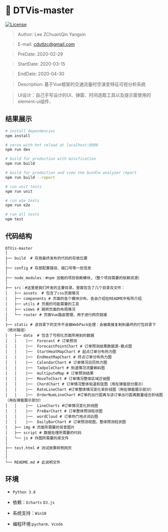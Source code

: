 
# :dolphin:	 DTVis-master
[![License](https://img.shields.io/badge/license-Apache%202-green.svg)](https://www.apache.org/licenses/LICENSE-2.0)

> Author: Lee ZChuan\Qin Yangxin

> E-mail: cdutlzc@gmail.com

> PreDate: 2020-02-29

> StartDate: 2020-03-15

> EndDate: 2020-04-30

>Description: 基于Vue框架的交通流量时空演变特征可视分析系统

>UI设计：自己手写设计的UI、弹窗、时间选取工具以及提示窗使用的element-ui组件、



## 结果展示

``` bash
# install dependencies
npm install

# serve with hot reload at localhost:8080
npm run dev

# build for production with minification
npm run build

# build for production and view the bundle analyzer report
npm run build --report

# run unit tests
npm run unit

# run e2e tests
npm run e2e

# run all tests
npm test
```

## 代码结构
```
DTVis-master
│
├── build  # 存放最终发布的代码的存放位置
│ 
├── config # 存放配置路径、端口号等一些信息
│ 
├── node_modules：#npm 加载的项目依赖模块,（整个项目需要的依赖资源）
│ 
├── src：#这里是我们开发的主要目录，里面包含了几个目录及文件：
│   ├── assets  # 包含了css页面情况
│   ├── components # 页面的各个模块分布，各自介绍在README中有所介绍
│   ├── utils # 页面的可能需要的工具
│   ├── views # 跳转页面的布局情况
│   └── router # 页面Vue路由管理，用于进行网页链接
│
├── static # 该目录下的文件不会被WebPack处理：会被直接复制到最终的打包目录下 （绝对路径）
│   ├── data  # 包含了可视化页面所用到的数据
│   │    |──  Forecast # 订单预测
│   │    |──  ForecastPointChart # 订单预测结果数据源-散点图
│   │    |──  StartHeatMapChart # 起点订单分布热力图
│   │    |──  EndHeatMapChart # 终点订单分布热力图
│   │    |──  CalendarChart # 订单情况日历热力图
│   │    |──  TadpoleChart # 街道情况流量蝌蚪图
│   │    |──  multiputeMap # 订单预测结果
│   │    |──  MoveToChart # 订单情况整体区域迁徙图
│   │    |──  ChordChart # 订单情况整体街道和弦图（用在弹窗部分展示）
│   │    |──  RateLineChart #订单整体情况变化率折线图（用在弹窗展示部分）
│   │    |──  OrderNumLineChart #订单的出行距离与该订单出行距离数量组合折线图（用在弹窗展示部分）
│   │    |──  LineCharts #订单情况变化折线图
│   │    |──  PreBarChart # 订单整体预测柱状图
│   │    |──  wordCloud # 订单热门地点词云图
│   │    |──  DailyBarChart # 订单预测视图，整体预测柱状图
│   ├── img # 页面所需要的背景图片
│   ├── script # 数据处理所需要的代码
│   └── js # 作图所需要的库文件
│
├── test.html # 测试效果样例网页
│
│
└── README.md # 此说明文件
```

## 环境

* `Python 3.8 `

* 依赖：`Echarts` `D3.js`

* 系统支持：`Win10` 

* 编程环境:`pycharm、Vcode`

